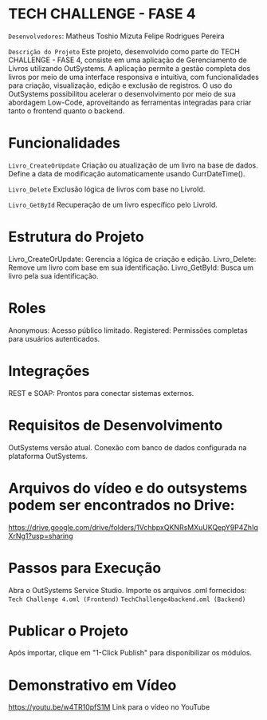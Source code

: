 # TECH CHALLENGE - FASE 4
`Desenvolvedores`:
Matheus Toshio Mizuta
Felipe Rodrigues Pereira


`Descrição do Projeto`
Este projeto, desenvolvido como parte do TECH CHALLENGE - FASE 4, consiste em uma aplicação de Gerenciamento de Livros utilizando OutSystems. A aplicação permite a gestão completa dos livros por meio de uma interface responsiva e intuitiva, com funcionalidades para criação, visualização, edição e exclusão de registros.
O uso do OutSystems possibilitou acelerar o desenvolvimento por meio de sua abordagem Low-Code, aproveitando as ferramentas integradas para criar tanto o frontend quanto o backend.


# Funcionalidades
`Livro_CreateOrUpdate`
Criação ou atualização de um livro na base de dados.
Define a data de modificação automaticamente usando CurrDateTime().

`Livro_Delete`
Exclusão lógica de livros com base no LivroId.

`Livro_GetById`
Recuperação de um livro específico pelo LivroId.


# Estrutura do Projeto
Livro_CreateOrUpdate: Gerencia a lógica de criação e edição.
Livro_Delete: Remove um livro com base em sua identificação.
Livro_GetById: Busca um livro pela sua identificação.

# Roles
Anonymous: Acesso público limitado.
Registered: Permissões completas para usuários autenticados.

# Integrações
REST e SOAP: Prontos para conectar sistemas externos.

# Requisitos de Desenvolvimento
OutSystems versão atual.
Conexão com banco de dados configurada na plataforma OutSystems.

# Arquivos do vídeo e do outsystems podem ser encontrados no Drive:
https://drive.google.com/drive/folders/1VchbpxQKNRsMXuUKQepY9P4ZhIqXrNg1?usp=sharing

# Passos para Execução
Abra o OutSystems Service Studio.
Importe os arquivos .oml fornecidos:
`Tech Challenge 4.oml (Frontend)`
`TechChallenge4backend.oml (Backend)`

# Publicar o Projeto
Após importar, clique em "1-Click Publish" para disponibilizar os módulos.


# Demonstrativo em Vídeo
https://youtu.be/w4TR10pfS1M
Link para o vídeo no YouTube

